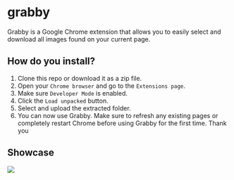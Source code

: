 # grabby
Grabby is a Google Chrome extension that allows you to easily select and download all images found on your current page.

## How do you install?
1. Clone this repo or download it as a zip file.
2. Open your `Chrome browser` and go to the `Extensions page`.
3. Make sure `Developer Mode` is enabled.
4. Click the `Load unpacked` button.
5. Select and upload the extracted folder.
6. You can now use Grabby. Make sure to refresh any existing pages or completely restart Chrome before using Grabby for the first time.
Thank you

## Showcase
![](https://i.imgur.com/taTeRry.png)
